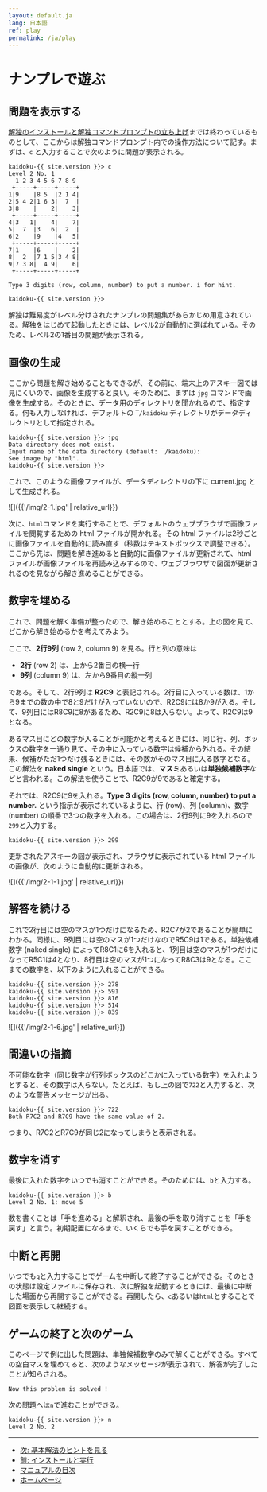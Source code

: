 ```yaml
---
layout: default.ja
lang: 日本語
ref: play
permalink: /ja/play
---
```


# ナンプレで遊ぶ

## 問題を表示する

[解独のインストールと解独コマンドプロンプトの立ち上げ](install)までは終わっているものとして、ここからは解独コマンドプロンプト内での操作方法について記す。まずは、`c` と入力することで次のように問題が表示される。

```
kaidoku-{{ site.version }}> c
Level 2 No. 1
  1 2 3 4 5 6 7 8 9
 +-----+-----+-----+
1|9    |8 5  |2 1 4|
2|5 4 2|1 6 3|  7  |
3|8    |    2|    3|
 +-----+-----+-----+
4|3   1|    4|    7|
5|  7  |3   6|  2  |
6|2    |9    |4   5|
 +-----+-----+-----+
7|1    |6    |    2|
8|  2  |7 1 5|3 4 8|
9|7 3 8|  4 9|    6|
 +-----+-----+-----+

Type 3 digits (row, column, number) to put a number. i for hint.

kaidoku-{{ site.version }}>
```

解独は難易度がレベル分けされたナンプレの問題集があらかじめ用意されている。解独をはじめて起動したときには、レベル2が自動的に選ばれている。そのため、レベル2の1番目の問題が表示される。

## 画像の生成

ここから問題を解き始めることもできるが、その前に、端末上のアスキー図では見にくいので、画像を生成すると良い。そのために、まずは `jpg` コマンドで画像を生成する。そのときに、データ用のディレクトリを聞かれるので、指定する。何も入力しなければ、デフォルトの `‾/kaidoku` ディレクトリがデータディレクトリとして指定される。

```
kaidoku-{{ site.version }}> jpg
Data directory does not exist.
Input name of the data directory (default: ‾/kaidoku):
See image by "html".
kaidoku-{{ site.version }}>
```

これで、このような画像ファイルが、データディレクトリの下に current.jpg として生成される。

![]({{'/img/2-1.jpg' | relative_url}})

次に、`html`コマンドを実行することで、デフォルトのウェブブラウザで画像ファイルを閲覧するための html ファイルが開かれる。その html ファイルは2秒ごとに画像ファイルを自動的に読み直す（秒数はテキストボックスで調整できる）。ここから先は、問題を解き進めると自動的に画像ファイルが更新されて、html ファイルが画像ファイルを再読み込みするので、ウェブブラウザで図面が更新されるのを見ながら解き進めることができる。

## 数字を埋める

これで、問題を解く準備が整ったので、解き始めることとする。上の図を見て、どこから解き始めるかを考えてみよう。

ここで、**2行9列** (row 2, column 9) を見る。行と列の意味は

- **2行** (row 2) は、上から2番目の横一行
- **9列** (column 9) は、左から9番目の縱一列

である。そして、2行9列は **R2C9** と表記される。2行目に入っている数は、1から9までの数の中で8と9だけが入っていないので、R2C9には8か9が入る。そして、9列目にはR8C9に8があるため、R2C9に8は入らない。よって、R2C9は9となる。

あるマス目にどの数字が入ることが可能かと考えるときには、同じ行、列、ボックスの数字を一通り見て、その中に入っている数字は候補から外れる。その結果、候補がただ1つだけ残るときには、その数がそのマス目に入る数字となる。この解法を **naked single** という。日本語では、**マスミ**あるいは**単独候補数字**などと言われる。この解法を使うことで、R2C9が9であると確定する。

それでは、R2C9に9を入れる。**Type 3 digits (row, column, number) to put a number.** という指示が表示されているように、行 (row)、列 (column)、数字 (number) の順番で3つの数字を入れる。この場合は、2行9列に9を入れるので`299`と入力する。

    kaidoku-{{ site.version }}> 299

更新されたアスキーの図が表示され、ブラウザに表示されている html ファイルの画像が、次のように自動的に更新される。

![]({{'/img/2-1-1.jpg' | relative_url}})

## 解答を続ける

これで2行目には空のマスが1つだけになるため、R2C7が2であることが簡単にわかる。同様に、9列目には空のマスが1つだけなのでR5C9は1である。単独候補数字 (naked single) によってR8C1に6を入れると、1列目は空のマスが1つだけになってR5C1は4となり、8行目は空のマスが1つになってR8C3は9となる。ここまでの数字を、以下のように入れることができる。

    kaidoku-{{ site.version }}> 278
    kaidoku-{{ site.version }}> 591
    kaidoku-{{ site.version }}> 816
    kaidoku-{{ site.version }}> 514
    kaidoku-{{ site.version }}> 839

![]({{'/img/2-1-6.jpg' | relative_url}})

## 間違いの指摘

不可能な数字（同じ数字が行列ボックスのどこかに入っている数字）を入れようとすると、その数字は入らない。たとえば、もし上の図で`722`と入力すると、次のような警告メッセージが出る。

    kaidoku-{{ site.version }}> 722
    Both R7C2 and R7C9 have the same value of 2.

つまり、R7C2とR7C9が同じ2になってしまうと表示される。

## 数字を消す

最後に入れた数字をいつでも消すことができる。そのためには、`b`と入力する。

    kaidoku-{{ site.version }}> b
    Level 2 No. 1: move 5

数を書くことは「手を進める」と解釈され、最後の手を取り消すことを「手を戻す」と言う。初期配置になるまで、いくらでも手を戻すことができる。

## 中断と再開

いつでも`q`と入力することでゲームを中断して終了することができる。そのときの状態は設定ファイルに保存され、次に解独を起動するときには、最後に中断した場面から再開することができる。再開したら、`c`あるいは`html`とすることで図面を表示して継続する。

## ゲームの終了と次のゲーム

このページで例に出した問題は、単独候補数字のみで解くことができる。すべての空白マスを埋めてると、次のようなメッセージが表示されて、解答が完了したことが知らされる。

    Now this problem is solved !

次の問題へは`n`で進むことができる。

    kaidoku-{{ site.version }}> n
    Level 2 No. 2

- - -

- [次: 基本解法のヒントを見る](./basichint)
- [前: インストールと実行](./install)
- [マニュアルの目次](./#マニュアル)
- [ホームページ](./)

